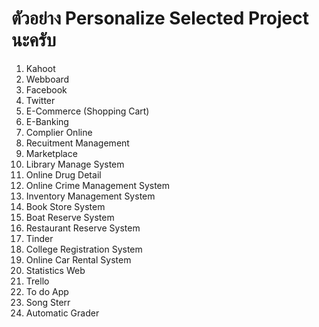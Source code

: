 # ตัวอย่าง Personalize Selected Project นะครับ
1. Kahoot
2. Webboard
3. Facebook
4. Twitter
5. E-Commerce (Shopping Cart)
6. E-Banking
7. Complier Online
8. Recuitment Management
9. Marketplace
10. Library Manage System
11. Online Drug Detail
12. Online Crime Management System
13. Inventory Management System
14. Book Store System
15. Boat Reserve System
16. Restaurant Reserve System
17. Tinder
18. College Registration System
19. Online Car Rental System
20. Statistics Web
21. Trello
22. To do App
23. Song Sterr
24. Automatic Grader
